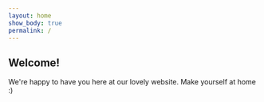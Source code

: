 ```yaml
---
layout: home
show_body: true
permalink: /
---
```


## Welcome!

We're happy to have you here at our lovely website. Make yourself at home :)
